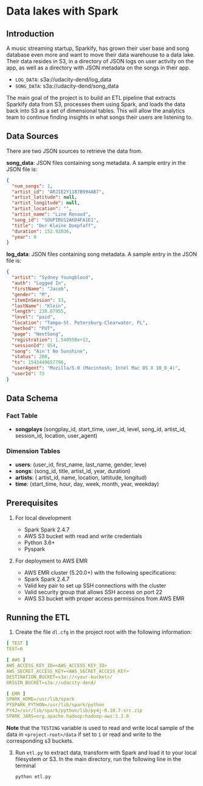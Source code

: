 # Data lakes with Spark

## Introduction

A music streaming startup, Sparkify, has grown their user base and song database even more and want to move their data
warehouse to a data lake. Their data resides in S3, in a directory of JSON logs on user activity on the app, as well as
a directory with JSON metadata on the songs in their app.

- ```LOG_DATA```: s3a://udacity-dend/log_data
- ```SONG_DATA```: s3a://udacity-dend/song_data

The main goal of the project is to build an ETL pipeline that extracts Sparkify data from S3, processes them using
Spark, and loads the data back into S3 as a set of dimensional tables. This will allow the analytics team to continue
finding insights in what songs their users are listening to.

## Data Sources

There are two JSON sources to retrieve the data from.

**song_data**: JSON files containing song metadata. A sample entry in the JSON file is:

```JSON
{
  "num_songs": 1,
  "artist_id": "ARJIE2Y1187B994AB7",
  "artist_latitude": null,
  "artist_longitude": null,
  "artist_location": "",
  "artist_name": "Line Renaud",
  "song_id": "SOUPIRU12A6D4FA1E1",
  "title": "Der Kleine Dompfaff",
  "duration": 152.92036,
  "year": 0
}

```

**log_data**: JSON files containing song metadata. A sample entry in the JSON file is:

```JSON
{
  "artist": "Sydney Youngblood",
  "auth": "Logged In",
  "firstName": "Jacob",
  "gender": "M",
  "itemInSession": 53,
  "lastName": "Klein",
  "length": 238.07955,
  "level": "paid",
  "location": "Tampa-St. Petersburg-Clearwater, FL",
  "method": "PUT",
  "page": "NextSong",
  "registration": 1.540558e+12,
  "sessionId": 954,
  "song": "Ain't No Sunshine",
  "status": 200,
  "ts": 1543449657796,
  "userAgent": "Mozilla/5.0 (Macintosh; Intel Mac OS X 10_9_4)",
  "userId": 73
}
```

## Data Schema

### Fact Table

- **songplays** (songplay_id, start_time, user_id, level, song_id, artist_id, session_id, location, user_agent)

### Dimension Tables

- **users**: (user_id, first_name, last_name, gender, leve)
- **songs**: (song_id, title, artist_id, year, duration)
- **artists**: ( artist_id, name, location, lattitude, longitud)
- **time**: (start_time, hour, day, week, month, year, weekday)

## Prerequisites

1. For local development

    - Spark Spark 2.4.7
    - AWS S3 bucket with read and write credentials
    - Python 3.6+
    - Pyspark

2. For deployment to AWS EMR

    - AWS EMR cluster (5.20.0+) with the following specifications:
    - Spark Spark 2.4.7
    - Valid key pair to set up SSH connections with the cluster
    - Valid security group that allows SSH access on port 22
    - AWS S3 bucket with proper access permissinos from AWS EMR

## Running the ETL

1. Create the file `dl.cfg` in the project root with the following information:

```yaml
[ TEST ]
TEST=0

[ AWS ]
AWS_ACCESS_KEY_ID=<AWS_ACCESS_KEY_ID>
AWS_SECRET_ACCESS_KEY=<AWS_SECRET_ACCESS_KEY>
DESTINATION_BUCKET=s3a://<your-bucket>/
ORIGIN_BUCKET=s3a://udacity-dend/

[ EMR ]
SPARK_HOME=/usr/lib/spark
PYSPARK_PYTHON=/usr/lib/spark/python
PY4J=/usr/lib/spark/python/lib/py4j-0.10.7-src.zip
SPARK_JARS=org.apache.hadoop:hadoop-aws:3.2.0
```

**Note** that the `TESTING` variable is used to read and write local sample of the data in `<project-root>/data` if set
to `1` or read and write to the corresponding s3 buckets.

3. Run `etl.py` to extract data, transform with Spark and load it to your local filesystem or S3. In the main directory,
   run the following line in the terminal

    ```bash
    python etl.py
    ```